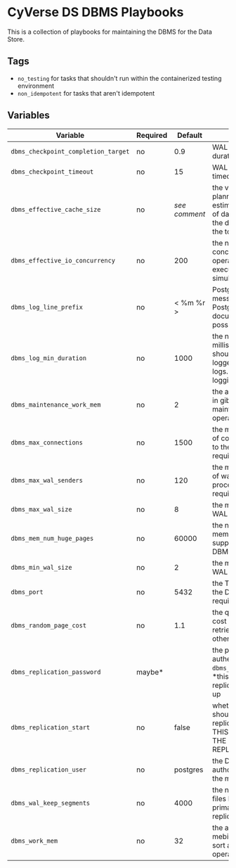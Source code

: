 # CyVerse DS DBMS Playbooks

This is a collection of playbooks for maintaining the DBMS for the Data Store.

## Tags

* `no_testing` for tasks that shouldn't run within the containerized testing environment
* `non_idempotent` for tasks that aren't idempotent

## Variables

Variable                            | Required | Default       | Comments
----------------------------------- | -------- | ------------- | --------
`dbms_checkpoint_completion_target` | no       | 0.9           | WAL checkpoint target duration fraction 
`dbms_checkpoint_timeout`           | no       | 15            | WAL checkpoint timeout in minutes
`dbms_effective_cache_size`         | no       | _see comment_ | the value the query planner uses to estimate the total size of data caches in GiB, the default in 50% of the total memory
`dbms_effective_io_concurrency`     | no       | 200           | the number of concurrent disk I/O operations that can be executed simultaneously
`dbms_log_line_prefix`              | no       | < %m %r >     | PostgreSQL log message prefix (see PostgreSQL documentation for possible values)
`dbms_log_min_duration`             | no       | 1000          | the number of milliseconds a query should take before it is logged in the DBMS logs. `-1` disables query logging
`dbms_maintenance_work_mem`         | no       | 2             | the amount of memory in gibibytes for maintenance operations 
`dbms_max_connections`              | no       | 1500          | the maximum number of connections allowed to the DBMS (change requires restart)
`dbms_max_wal_senders`              | no       | 120           | the maximum number of walsender processes (change requires restart)
`dbms_max_wal_size`                 | no       | 8             | the maximum size of a WAL file in gibibytes
`dbms_mem_num_huge_pages`           | no       | 60000         | the number of huge memory pages supported by the DBMS
`dbms_min_wal_size`                 | no       | 2             | the minimum size of a WAL file in gibibytes
`dbms_port`                         | no       | 5432          | the TCP port used by the DBMS (change requires restart)
`dbms_random_page_cost`             | no       | 1.1           | the query planning cost of a random page retrieval relative to other costs
`dbms_replication_password`         | maybe*   |               | the password for authenticating `dbms_replication_user`, *this is required if replication is being set up
`dbms_replication_start`            | no       | false         | whether or not the role should start replication. WARNING: THIS WILL DESTROY THE CURRENT REPLICA
`dbms_replication_user`             | no       | postgres      | the DBMS user authorized to replicate the master node
`dbms_wal_keep_segments`            | no       | 4000          | the number of WAL files held by the primary server for its replica servers
`dbms_work_mem`                     | no       | 32            | the allowed memory in mebibytes for each sort and hash operation
